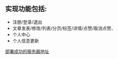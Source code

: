 ## 实现功能包括: 
   - 注册/登录/退出
   - 文章发表/修改/列表/分页/标签/详情/点赞/取消点赞、
   - 个人中心
   - 个人信息更新


[部署成功的服务器地址](www.baidu.com)